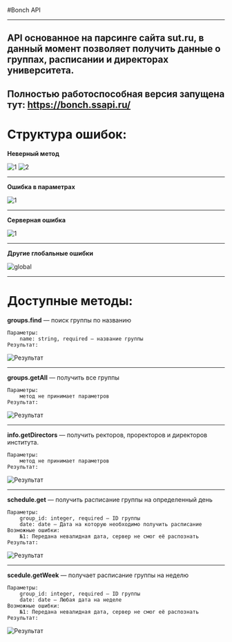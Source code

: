 #Bonch API
___
API основанное на парсинге сайта sut.ru, 
в данный момент позволяет получить данные о группах, 
расписании и директорах университета.
---
Полностью работоспособная версия запущена тут:
https://bonch.ssapi.ru/
---
# Структура ошибок:

**Неверный метод**

![1](https://sun9-45.userapi.com/impg/s0pJo-pdPty3FR2xzFgKGF_8FLz_eBqUQOJQWA/HvafAr5tM-o.jpg?size=1140x562&quality=96&sign=aee02c7ad41994ee1bc6b7cd3fc77d73&type=album)
![2](https://sun9-57.userapi.com/impg/Ol_SV1SFfrxtlWZAVLxsq9NcKyw5Xk8rKSTmFw/ImWMXWbmHOA.jpg?size=1166x560&quality=96&sign=bd6208a60c6dd272e8e33afa693416e3&type=album)

---
**Ошибка в параметрах**

![1](https://sun9-24.userapi.com/impg/XIKpexsaOcgYUg950OceQrECRrd5IX7MEpKvAg/k-eWiQ_jQiI.jpg?size=1656x698&quality=96&sign=6d1de50f19f60b0230a3441e11743acf&type=album)

---
**Серверная ошибка**

![1](https://sun9-58.userapi.com/impg/aABCeTf20T8SNd__idSDFhAOmgEmeUExkv9k0w/FHZiDj8hB04.jpg?size=1130x726&quality=96&sign=dfa6a73ef542f20d678f0529a6f14906&type=album)

---
**Другие глобальные ошибки**

![global](https://sun9-31.userapi.com/impg/uzON-XdXr5lV8AkOoZih4xIeYaSxlhyVUBfPng/NUIqfbo-F68.jpg?size=664x236&quality=96&sign=a6cf675678d06e89c644291b0e5afa8a&type=album)

---
# Доступные методы:

**groups.find** — поиск группы по названию

    Параметры: 
        name: string, required — название группы
    Результат:
![Результат](https://sun9-60.userapi.com/impg/BvSP5736yB35PjfTdPbdze5FJ2nQ73iAUx1Z-w/-croi1ZoR6s.jpg?size=1018x464&quality=96&sign=74fdc4e35a19a32503366af9b6e5483d&type=album)

---

**groups.getAll** — получить все группы
    
    Параметры:
        метод не принимает параметров
    Результат:
![Результат](https://sun9-17.userapi.com/impg/W8jxSBwqWSK2D8VKd2SjXkn47EFp6FCLUs3zsA/nN1BAKxgpJ8.jpg?size=1368x1982&quality=96&sign=895b932df0f0e28e259606378b36d913&type=album)

---

**info.getDirectors** — получить ректоров, проректоров и директоров института.

    Параметры:
        метод не принимает параметров
    Результат:
![Результат](https://sun9-14.userapi.com/impg/AqSq92w06fjvrF2iQb_YLdra0hWl39zmZPvSFQ/0KXvagRJAac.jpg?size=1416x1854&quality=96&sign=f70179767c6e8aaa8ddb16874cb1c1d5&type=album)

---

**schedule.get** — получить расписание группы на определенный день

    Параметры:
        group_id: integer, required — ID группы
        date: date — Дата на которую необходимо получить расписание
    Возможные ошибки:
        №1: Передана невалидная дата, сервер не смог её распознать
    Результат:
![Результат](https://sun9-63.userapi.com/impg/Z4EvI16mI5xVg-obYDJiVgHUL6NFZ-wuTT3E_g/mtcDmXAwz34.jpg?size=1110x1208&quality=96&sign=15edb28be8b4f23f4298da4454ded97a&type=album)

---

**scedule.getWeek** — получает расписание группы на неделю
    
    Параметры:
        group_id: integer, required — ID группы
        date: date — Любая дата на неделе
    Возможные ошибки:
        №1: Передана невалидная дата, сервер не смог её распознать
    Результат:
![Результат](https://sun9-19.userapi.com/impg/fW_kgBRIJUMz2gcBSBLSg_YnkXGZcCjy4Ws07Q/gX-0VKA0n-8.jpg?size=1236x1788&quality=96&sign=eb275017b45313097c7f69af62b0b44c&type=album)